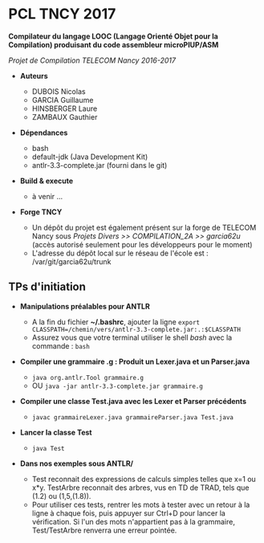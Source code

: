 # PCL TNCY 2017

**Compilateur du langage LOOC (Langage Orienté Objet pour la Compilation) produisant du code assembleur microPIUP/ASM**

*Projet de Compilation TELECOM Nancy 2016-2017*

* **Auteurs**
	- DUBOIS Nicolas
	- GARCIA Guillaume
	- HINSBERGER Laure
	- ZAMBAUX Gauthier

* **Dépendances**
	- bash
	- default-jdk 				      (Java Development Kit)
	- antlr-3.3-complete.jar		     (fourni dans le git)

* **Build & execute**
	- à venir ...

* **Forge TNCY**
	- Un dépôt du projet est également présent sur la forge de TELECOM Nancy sous *Projets Divers >> COMPILATION_2A >> garcia62u* (accès autorisé seulement pour les développeurs pour le moment)
	- L'adresse du dépôt local sur le réseau de l'école est : /var/git/garcia62u/trunk

## TPs d'initiation

* **Manipulations préalables pour ANTLR**

	- A la fin du fichier **~/.bashrc**, ajouter la ligne `export CLASSPATH=/chemin/vers/antlr-3.3-complete.jar:.:$CLASSPATH`
	- Assurez vous que votre terminal utiliser le shell *bash* avec la commande : `bash`

* **Compiler une grammaire .g : Produit un Lexer.java et un Parser.java**

	- `java org.antlr.Tool grammaire.g`
	- OU `java -jar antlr-3.3-complete.jar grammaire.g`

* **Compiler une classe Test.java avec les Lexer et Parser précédents**

	- `javac grammaireLexer.java grammaireParser.java Test.java`

* **Lancer la classe Test**

	- `java Test`

* **Dans nos exemples sous ANTLR/**

	- Test reconnait des expressions de calculs simples telles que x=1 ou x*y. TestArbre reconnait des arbres, vus en TD de TRAD, tels que (1.2) ou (1,5,(1.8)).
	- Pour utiliser ces tests, rentrer les mots à tester avec un retour à la ligne à chaque fois, puis appuyer sur Ctrl+D pour lancer la vérification. Si l'un des mots n'appartient pas à la grammaire, Test/TestArbre renverra une erreur pointée.
